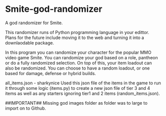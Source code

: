 # Smite-god-randomizer
A god randomizer for Smite. 

This randomizer runs of Python programming language in your edittor. Plans for the future include moving it to the web and turning it into a downlaodable package.

In this program you can randomize your character for the popular MMO video game Smite. You can randomize your god based on a role, pantheon or do a fully randomized
selection. On top of this, your item loadout can also be randomized. You can choose to have a random loadout, or one based for damage, defense or hybrid builds.

all_items.json - sharkynice
Used this json file of the items in the game to run it through some logic (items.py) to create a new json file of tier 3 and 4 items as well as any starters ignoring tier1 and 2 items (random_items.json).

##IMPORTANT##
Missing god images folder as folder was to large to import on to Github.
